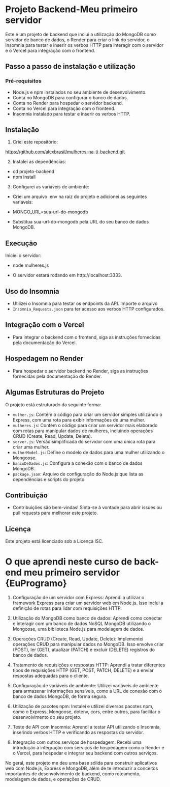 # Projeto Backend-Meu primeiro servidor

Este é um projeto de backend que inclui a utilização do MongoDB como servidor de banco de dados, o Render para criar o link do servidor, o Insomnia para testar e inserir os verbos HTTP para interagir com o servidor e o Vercel para integração com o frontend.

## Passo a passo de instalação e utilização

### Pré-requisitos

- Node.js e npm instalados no seu ambiente de desenvolvimento.
- Conta no MongoDB para configurar o banco de dados.
- Conta no Render para hospedar o servidor backend.
- Conta no Vercel para integração com o frontend.
- Insomnia instalado para testar e inserir os verbos HTTP.
  
## Instalação

1. Criei este repositório:

https://github.com/alexbrasil/mulheres-na-ti-backend.git

2. Instalei as dependências:
   
- cd projeto-backend
- npm install

3. Configurei as variáveis de ambiente:
   
- Criei um arquivo .env na raiz do projeto e adicionei as seguintes variáveis:

- MONGO_URL=sua-url-do-mongodb
- Substitua sua-url-do-mongodb pela URL do seu banco de dados MongoDB.

## Execução

Iniciei o servidor:

- node mulheres.js

- O servidor estará rodando em http://localhost:3333.

## Uso do Insomnia

- Utilizei o Insomnia para testar os endpoints da API. Importe o arquivo 
- `Insomnia_Requests.json` para ter acesso aos verbos HTTP configurados.

## Integração com o Vercel

- Para integrar o backend com o frontend, siga as instruções fornecidas pela documentação do Vercel.

## Hospedagem no Render

- Para hospedar o servidor backend no Render, siga as instruções fornecidas pela documentação do Render.

## Algumas Estruturas do Projeto

O projeto está estruturado da seguinte forma:

- `mulher.js`: Contém o código para criar um servidor simples utilizando o Express, com uma rota para exibir informações de uma mulher.
- `mulheres.js`: Contém o código para criar um servidor mais elaborado com rotas para manipular dados de mulheres, incluindo operações CRUD (Create, Read, Update, Delete).
- `server.js`: Versão simplificada do servidor com uma única rota para criar uma mulher.
- `mulherModel.js`: Define o modelo de dados para uma mulher utilizando o Mongoose.
- `bancoDeDados.js`: Configura a conexão com o banco de dados MongoDB.
- `package.json`: Arquivo de configuração do Node.js que lista as dependências e scripts do projeto.

## Contribuição

- Contribuições são bem-vindas! Sinta-se à vontade para abrir issues ou pull requests para melhorar este projeto.

## Licença

Este projeto está licenciado sob a Licença ISC.

# O que aprendi neste curso de back-end meu primeiro servidor {EuProgramo}

1. Configuração de um servidor com Express: Aprendi a utilizar o framework Express para criar um servidor web em Node.js. Isso inclui a definição de rotas para lidar com requisições HTTP.

2. Utilização do MongoDB como banco de dados: Aprendi como conectar e interagir com um banco de dados NoSQL MongoDB utilizando o Mongoose, uma biblioteca Node.js para modelagem de dados.

3. Operações CRUD (Create, Read, Update, Delete): Implementei operações CRUD para manipular dados no MongoDB. Isso envolve criar (POST), ler (GET), atualizar (PATCH) e excluir (DELETE) registros do banco de dados.

4. Tratamento de requisições e respostas HTTP: Aprendi a tratar diferentes tipos de requisições HTTP (GET, POST, PATCH, DELETE) e a enviar respostas adequadas para o cliente.

5. Configuração de variáveis de ambiente: Utilizei variáveis de ambiente para armazenar informações sensíveis, como a URL de conexão com o banco de dados MongoDB, de forma segura.

6. Utilização de pacotes npm: Instalei e utilizei diversos pacotes npm, como o Express, Mongoose, dotenv, cors, entre outros, para facilitar o desenvolvimento do seu projeto.

7. Teste de API com Insomnia: Aprendi a testar API utilizando o Insomnia, inserindo verbos HTTP e verificando as respostas do servidor.

8. Integração com outros serviços de hospedagem: Recebi uma introdução à integração com serviços de hospedagem como o Render e o Vercel, para hospedar e integrar seu backend com outros serviços.

No geral, este projeto me deu uma base sólida para construir aplicativos web com Node.js, Express e MongoDB, além de te introduzir a conceitos importantes de desenvolvimento de backend, como roteamento, modelagem de dados, e operações de CRUD.
